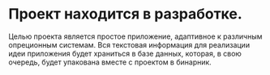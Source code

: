  # Проект находится в разработке.
 
 Целью проекта является простое приложение, адаптивное к различным опреционным системам.
 Вся текстовая информация для реализации идеи приложения будет храниться в базе данных, 
 которая, в свою очередь, будет упакована вместе с проектом в бинарник.
